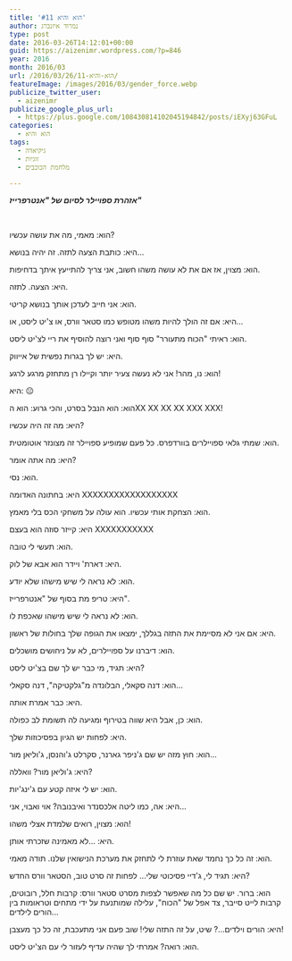 ```yaml
---
title: 'הוא והיא #11'
author: נמרוד איזנברג
type: post
date: 2016-03-26T14:12:01+00:00
guid: https://aizenimr.wordpress.com/?p=846
year: 2016
month: 2016/03
url: /2016/03/26/הוא-והיא-11/
featureImage: /images/2016/03/gender_force.webp
publicize_twitter_user:
  - aizenimr
publicize_google_plus_url:
  - https://plus.google.com/108430814102045194842/posts/iEXyj63GFuL
categories:
  - הוא והיא
tags:
  - גיקיאדה
  - זוגיות
  - מלחמת הכוכבים

---
```

**_אזהרת ספויילר לסיום של "אנטרפרייז"_**

&nbsp;

<span lang="he-IL">הוא</span><span lang="en-US">: </span><span lang="he-IL">מאמי</span><span lang="en-US">, </span><span lang="he-IL">מה את עושה עכשיו</span><span lang="en-US">?</span>

<span lang="he-IL">היא</span><span lang="en-US">: </span><span lang="he-IL">כותבת הצעה לתזה</span><span lang="en-US">. </span><span lang="he-IL">זה יהיה בנושא</span><span lang="en-US">...</span>

<span lang="he-IL">הוא</span><span lang="en-US">: </span><span lang="he-IL">מצוין</span><span lang="en-US">, </span><span lang="he-IL">אז אם את לא עושה משהו חשוב</span><span lang="en-US">, </span><span lang="he-IL">אני צריך להתייעץ איתך בדחיפות</span><span lang="en-US">.</span>

<span lang="he-IL">היא</span><span lang="en-US">: </span><span lang="he-IL">הצעה</span><span lang="en-US">. </span><span lang="he-IL">לתזה</span><span lang="en-US">.</span>

<span lang="he-IL">הוא</span><span lang="en-US">: </span><span lang="he-IL">אני חייב לעדכן אותך בנושא קריטי</span><span lang="en-US">.</span>

<span lang="he-IL">היא</span><span lang="en-US">: </span><span lang="he-IL">אם זה הולך להיות משהו מטופש כמו סטאר וורס</span><span lang="en-US">, </span><span lang="he-IL">או צ</span><span lang="en-US">'</span><span lang="he-IL">יט ליסט</span><span lang="en-US">, </span><span lang="he-IL">או</span><span lang="en-US">...</span>

<span lang="he-IL">הוא</span><span lang="en-US">: </span><span lang="he-IL">ראיתי </span><span lang="en-US">"</span><span lang="he-IL">הכוח מתעורר</span><span lang="en-US">" </span><span lang="he-IL">סוף סוף ואני רוצה להוסיף את ריי לצ</span><span lang="en-US">'</span><span lang="he-IL">יט ליסט</span><span lang="en-US">.</span>

<span lang="he-IL">היא</span><span lang="en-US">: </span><span lang="he-IL">יש לך בגרות נפשית של אייווק</span><span lang="en-US">.</span>

<span lang="he-IL">הוא</span><span lang="en-US">: </span><span lang="he-IL">נו</span><span lang="en-US">, </span><span lang="he-IL">מהר</span><span lang="en-US">! </span><span lang="he-IL">אני לא נעשה צעיר יותר וקיילו רן מתחזק מרגע לרגע</span><span lang="en-US">!</span>

<span lang="he-IL">היא</span><span lang="en-US">: 😐</span>

<span lang="he-IL">הוא</span><span lang="en-US">: </span><span lang="he-IL">הוא הנבל בסרט</span><span lang="en-US">, </span><span lang="he-IL">והכי גרוע</span><span lang="en-US">: </span><span lang="he-IL">הוא ה</span><span lang="en-US">XX XX XX XX XXX XXX!</span>

<span lang="he-IL">היא</span><span lang="en-US">: </span><span lang="he-IL">מה זה היה עכשיו</span><span lang="en-US">?</span>

<span lang="he-IL">הוא</span><span lang="en-US">: </span><span lang="he-IL">שמתי גלאי ספויילרים בוורדפרס</span><span lang="en-US">. </span><span lang="he-IL">כל פעם שמופיע ספויילר זה מצונזר אוטומטית</span><span lang="en-US">.</span>

<span lang="he-IL">היא</span><span lang="en-US">: </span><span lang="he-IL">מה אתה אומר</span><span lang="en-US">?</span>

<span lang="he-IL">הוא</span><span lang="en-US">: </span><span lang="he-IL">נסי</span><span lang="en-US">.</span>

<span lang="he-IL">היא</span><span lang="en-US">: </span><span lang="he-IL">בחתונה האדומה </span><span lang="en-US">XXXXXXXXXXXXXXXXXX</span>

<span lang="he-IL">הוא</span><span lang="en-US">: </span><span lang="he-IL">הצחקת אותי עכשיו</span><span lang="en-US">. </span><span lang="he-IL">הוא עולה על משחקי הכס בלי מאמץ</span><span lang="en-US">.</span>

<span lang="he-IL">היא</span><span lang="en-US">: </span><span lang="he-IL">קייזר סוזה הוא בעצם </span><span lang="en-US">XXXXXXXXXXX</span>

<span lang="he-IL">הוא</span><span lang="en-US">: </span><span lang="he-IL">תעשי לי טובה</span><span lang="en-US">.</span>

<span lang="he-IL">היא</span><span lang="en-US">: </span><span lang="he-IL">דארת</span><span lang="en-US">' </span><span lang="he-IL">ויידר הוא אבא של לוק</span><span lang="en-US">.</span>

<span lang="he-IL">הוא</span><span lang="en-US">: </span><span lang="he-IL">לא נראה לי שיש מישהו שלא יודע</span><span lang="en-US">.</span>

<span lang="he-IL">היא</span><span lang="en-US">: </span><span lang="he-IL">טריפ מת בסוף של </span><span lang="en-US">"</span><span lang="he-IL">אנטרפרייז</span><span lang="en-US">".</span>

<span lang="he-IL">הוא</span><span lang="en-US">: </span><span lang="he-IL">לא נראה לי שיש מישהו שאכפת לו</span><span lang="en-US">.</span>

<span lang="he-IL">היא</span><span lang="en-US">: </span><span lang="he-IL">אם אני לא מסיימת את התזה בגללך</span><span lang="en-US">, </span><span lang="he-IL">ימצאו את הגופה שלך בחולות של ראשון</span><span lang="en-US">.</span>

<span lang="he-IL">הוא</span><span lang="en-US">: </span><span lang="he-IL">דיברנו על ספויילרים</span><span lang="en-US">, </span><span lang="he-IL">לא על ניחושים מושכלים</span><span lang="en-US">.</span>

<span lang="he-IL">היא</span><span lang="en-US">: </span><span lang="he-IL">תגיד</span><span lang="en-US">, </span><span lang="he-IL">מי כבר יש לך שם בצ</span><span lang="en-US">'</span><span lang="he-IL">יט ליסט</span><span lang="en-US">?</span>

<span lang="he-IL">הוא</span><span lang="en-US">: </span><span lang="he-IL">דנה סקאלי</span><span lang="en-US">, </span><span lang="he-IL">הבלונדה מ</span><span lang="en-US">"</span><span lang="he-IL">גלקטיקה</span><span lang="en-US">", </span><span lang="he-IL">דנה סקאלי…</span>

<span lang="he-IL">היא</span><span lang="en-US">: </span><span lang="he-IL">כבר אמרת אותה</span><span lang="en-US">.</span>

<span lang="he-IL">הוא</span><span lang="en-US">: </span><span lang="he-IL">כן</span><span lang="en-US">, </span><span lang="he-IL">אבל היא שווה בטירוף ומגיעה לה תשומת לב כפולה</span><span lang="en-US">.</span>

<span lang="he-IL">היא</span><span lang="en-US">: </span><span lang="he-IL">לפחות יש הגיון בפסיכוזות שלך</span><span lang="en-US">.</span>

<span lang="he-IL">הוא</span><span lang="en-US">: </span><span lang="he-IL">חוץ מזה יש שם ג</span><span lang="en-US">'</span><span lang="he-IL">ניפר גארנר</span><span lang="en-US">, </span><span lang="he-IL">סקרלט ג</span><span lang="en-US">'</span><span lang="he-IL">והנסן</span><span lang="en-US">, </span><span lang="he-IL">ג</span><span lang="en-US">'</span><span lang="he-IL">וליאן מור</span><span lang="en-US">...</span>

<span lang="he-IL">היא</span><span lang="en-US">: </span><span lang="he-IL">ג</span><span lang="en-US">'</span><span lang="he-IL">וליאן מור</span><span lang="en-US">? </span><span lang="he-IL">וואללה</span><span lang="en-US">?</span>

<span lang="he-IL">הוא</span><span lang="en-US">: </span><span lang="he-IL">יש לי איזה קטע עם ג</span><span lang="en-US">'</span><span lang="he-IL">ינג</span><span lang="en-US">'</span><span lang="he-IL">יות</span><span lang="en-US">.</span>

<span lang="he-IL">היא</span><span lang="en-US">: </span><span lang="he-IL">אה</span><span lang="en-US">, </span><span lang="he-IL">כמו ליטה אלכסנדר ואיבנובה</span><span lang="en-US">? </span><span lang="he-IL">אוי ואבוי</span><span lang="en-US">, </span><span lang="he-IL">אני</span><span lang="en-US">...</span>

<span lang="he-IL">הוא</span><span lang="en-US">: </span><span lang="he-IL">מצוין</span><span lang="en-US">, </span><span lang="he-IL">רואים שלמדת אצלי משהו</span><span lang="en-US">!</span>

<span lang="he-IL">היא</span><span lang="en-US">: ...</span><span lang="he-IL">לא מאמינה שזכרתי אותן</span><span lang="en-US">.</span>

<span lang="he-IL">הוא</span><span lang="en-US">: </span><span lang="he-IL">זה כל כך נחמד שאת עוזרת לי לתחזק את מערכת הנישואין שלנו</span><span lang="en-US">. </span><span lang="he-IL">תודה מאמי</span><span lang="en-US">.</span>

<span lang="he-IL">היא</span><span lang="en-US">: </span><span lang="he-IL">תגיד לי</span><span lang="en-US">, </span><span lang="he-IL">ג</span><span lang="en-US">'</span><span lang="he-IL">דיי פסיכוטי שלי… לפחות זה סרט טוב</span><span lang="en-US">, </span><span lang="he-IL">הסטאר וורס החדש</span><span lang="en-US">?</span>

<span lang="he-IL">הוא</span><span lang="en-US">: </span><span lang="he-IL">ברור</span><span lang="en-US">. </span><span lang="he-IL">יש שם כל מה שאפשר לצפות מסרט סטאר וורס</span><span lang="en-US">: </span><span lang="he-IL">קרבות חלל</span><span lang="en-US">, </span><span lang="he-IL">רובוטים</span><span lang="en-US">, </span><span lang="he-IL">קרבות לייט סייבר</span><span lang="en-US">, </span><span lang="he-IL">צד אפל של </span><span lang="en-US">"</span><span lang="he-IL">הכוח</span><span lang="en-US">", </span><span lang="he-IL">עלילה שמותנעת על ידי מתחים וטראומות בין הורים לילדים</span><span lang="en-US">...</span>

<span lang="he-IL">היא</span><span lang="en-US">: </span><span lang="he-IL">הורים וילדים…</span><span lang="en-US">? </span><span lang="he-IL">שיט</span><span lang="en-US">, </span><span lang="he-IL">על זה התזה שלי</span><span lang="en-US">! </span><span lang="he-IL">שוב פעם אני מתעכבת</span><span lang="en-US">, </span><span lang="he-IL">זה כל כך מעצבן</span><span lang="en-US">!</span>

<span lang="he-IL">הוא</span><span lang="en-US">: </span><span lang="he-IL">רואה</span><span lang="en-US">? </span><span lang="he-IL">אמרתי לך שהיה עדיף לעזור לי עם הצ</span><span lang="en-US">'</span><span lang="he-IL">יט ליסט</span><span lang="en-US">.</span>